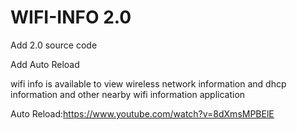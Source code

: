 # WIFI-INFO 2.0
Add 2.0 source code

Add Auto Reload

wifi info is available to view wireless network information and dhcp information and other nearby wifi information application

Auto Reload:https://www.youtube.com/watch?v=8dXmsMPBElE
